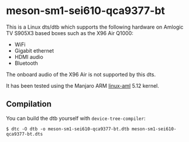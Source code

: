 # meson-sm1-sei610-qca9377-bt

This is a Linux dts/dtb which supports the following hardware on Amlogic TV
S905X3 based boxes such as the X96 Air Q1000:

* WiFi
* Gigabit ethernet
* HDMI audio
* Bluetooth

The onboard audio of the X96 Air is not supported by this dts.

It has been tested using the Manjaro ARM [linux-aml](https://gitlab.manjaro.org/manjaro-arm/packages/core/linux-aml) 5.12 kernel. 

## Compilation

You can build the dtb yourself with `device-tree-compiler`:

```
$ dtc -O dtb -o meson-sm1-sei610-qca9377-bt.dtb meson-sm1-sei610-qca9377-bt.dts
```
